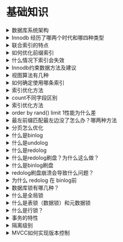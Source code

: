 # 基础知识

<details>
<summary>数据库系统架构 </summary>

分层架构， 事件驱动型架构， 管道过滤器架构， 微核架构
</details>

<details>
<summary>Innodb 经历了哪两个时代和哪四种类型 </summary>

![pic](./pic/innodb_row_format.png)
</details>

<details>
<summary>联合索引的特点 </summary>

- 也可加速“最左前缀”的查询
- 可代替最左侧字段的单独索引
- "带头大哥不能死，中间兄弟不能丢"
</details>

<details>
<summary>如何优化前缀索引 </summary>

若前缀索引区分度太小可采用：
- 倒序存储
- 新建HASH字段

</details>

<details>
<summary>什么情况下索引会失效 </summary>

- like 关键词前面不加 %， 左模糊
- 对字段进行函数操作例如加减乘除
- 字符串和数字比较
- 隐式字符串编码转换
![pic](./pic/avoid_index_unavailable.png)

</details>

<details>
<summary>Innodb约束数据方法及建议 </summary>

- PrimaryKey / UniqueKey 
- ForeignKey  :  尽量别用，性能消耗大且恢复数据时容易出错
- Default / Not null
- 触发器  ： 少用，业务逻辑用代码实现，方便维护

</details>

<details>
<summary>视图算法有几种 </summary>

两种
- MERGE ： 将视图SQL 合并到主查询中
- TEMPTABLE : 将视图作临时表（中间结果）来处理
一般MERGE性能好于TEMPTABLE

无法使用MERGE的SQL
- 聚集函数
- DISTINCT
- GROUP BY
- HAVING
- UNION， UNION ALL 
- 子查询

</details>

<details>
<summary>如何确定使用哪条索引 </summary>

- 参考索引基数 Cardinality
- 基数是估算值， 估算方法微选取几个页算出取值的平均值再乘以页数

</details>

<details>
<summary>索引优化方法 </summary>

- 强制使用某个索引 force index
- 重新优化索引 analyze index 可重新计算索引基数

</details>

<details>
<summary>count不同字段区别 </summary>

- count(字段)<count(主键id<count(索引列)≈count(1)≈count(*)
- 多个索引的情况下选择的原则是索引长度最短、基数偏小
- 如果索引基数一致，选择索引长度最小的
- 在设计数据库的时候字段长度不能随意创建，需要根据需求- 决定，会影响sql性能
- 大表的count()查询优化手段就是新增tinyint类型的标识- 字段，速度可以得到有效提升 

</details>

<details>
<summary>索引优化方法 </summary>

- 强制使用某个索引 force index
- 重新优化索引 analyze index 可重新计算索引基数

</details>

<details>
<summary> order by rand() limit 1性能为什么差 </summary>

- 产生了两个临时表， 中间表和sort_buffer表
- rand需要对整个表进行排序，性能差
- 建议使用total查询整个表的行数以后使用 limit n, 1的方式获取随机值
</details>

<details>
<summary> 最左前缀匹配最左边没了怎么办？哪两种方法 </summary>
 
 - 索引下推， 减少回表次数 （mysql5.6+）
 - 松散索引扫描，先跟据主索引找到每个值是否有对应的值，速度会加快 （mysql8+）
</details>

<details>
<summary> 分页怎么优化 </summary>
 
 - 在索引没有覆盖的情况下先跟据有索引的键找到主id再回表查询
</details>

<details>
<summary> 什么是binlog </summary>
 
 - binlog是server层产生的逻辑日志
 - 用于数据的复制及传输
 - binlog完整记录了数据库的每次操作，可用于数据闪回（回滚）
</details>

<details>
<summary>什么是undolog  </summary>
 
 - undolog 又称 回滚日志， 用于 Innodb中，用于事务的回滚和展示旧操作
 - 对于任何数据和缓存的更新都要 先写undolog
 - undolog 位于表空间里的undo segment 中

</details>

<details>
<summary> 什么是redolog </summary>
 
 - redolog是innodb的物理日志，记录数据页的变化
 - innodb日志优于数据，数据写入redolog表示数据已经更新
 - 内存中的数据被更新后写入redolog中，写入磁盘后redolog会被删除
 - redolog默认是4个文件每个1g, 循环写入， 当write pos 追上 check pos时需要等待check pos推进才能继续，只要redolog不丢数据就不会丢
</details>

<details>
<summary> 什么是redolog刷盘？为什么这么做？  </summary>
 
 - 因为数据在修改后redolog和undolog还是暂存于内存中的，如果此时突然断电还是会导致数据丢失
 - 通过修改参数 innodb_flush_log_at_trx_commit 参数控制刷盘速度
 0  -- 异步每秒刷盘  1 -- 每一个事务刷盘  N -- 每 N 个事务刷盘  
 - 建议设为 1 
</details>

<details>
<summary> 什么是binlog刷盘 </summary>
 
 - 使用 sync_binlog 参数控制 binlog 刷盘
 - 0 自动控制刷盘
 - 1 一个事务刷盘
 - N N 个事务刷盘
</details>

<details>
<summary> redolog刷盘崩溃会导致什么问题？ </summary>
 
 - redolog 刷盘前崩溃的话会导致 数据丢失
 - redolog 刷盘后崩溃的话重启时系统会对 redolog 进行重放，重写binlog
</details>

<details>
<summary> 为什么 redolog 在 binlog前 </summary>
 
 - redolog相当于决断点
 - binlog一旦写入就会传到子数据库，难以撤销，redolog属于中转
</details>

<details>
<summary> 数据库锁有哪几种？ </summary>
 
 - 按照粒度分可分为 全局锁，表级锁， 行级锁
 - 全局锁会锁住左右表，整个库无法修改
 - 表级锁分为表锁（数据锁）和元数据锁
 - 行锁会锁住数据行，分为共享锁和独占锁
</details>

<details>
<summary> 什么是全局锁 </summary>
 
 - FTWRL （ flush tables with read lock）
 - 此命令使整个库处于只读状态
 - 主要用途是保证备份的一致性
 - 不要随意使用，杀伤性极大，要在备份数剧库时再用
</details>

<details>
<summary> 什么是表锁（数据锁）和元数据锁 </summary>
 
- 命令 lock tables XXX read / write
- 表锁也是非常重的锁，用的也少

- 元数据锁 matadata lock 
- 元数据指的是表的结构，字段，数据类型，索引等
- 事务访问数据时会自动给表加MDL锁
- 事务修改元数据时会自动给表加MDL写锁
</details>

<details>
<summary> 什么是行锁？ </summary>
 
 - 行锁有两种类型，有多种叫法
    + 读锁 / 写锁
    + 共享锁/ 排他锁
    + 共享锁 / 独占锁
    + S 锁 / X 锁
 - S锁不是不让读而是自己要读不让别人写
 - X锁不只是不让写，而是要自己写不让别人读写
 - 只有S和S锁可以兼容
</details>

<details>
<summary> 事务的特性 </summary>
 - 原子性 
    - 事务操作要么全部成功要不全部失败
    - 两阶段提交保证了事务的原子性
    - undolog用于撤销操作
 - 一致性
    - 事务必须使数据库从一个一致性状态变化到另一个一致性状态
    - 锁和两阶段提交保证了一致性
- 隔离性
    - 事务不能被其他事务操作数据所干扰
    - 多个并发事务之间要相互隔离
    - 锁和undolog保证了事务的隔离性
- 持久性
    - 一个事务一旦被提交改变将永久保存
    - redolog保证了事务的持久性
</details>

<details>
<summary> 隔离级别 </summary>
 
 - 读未提交 （ read uncommitted)
    - 读写都不加锁，不隔离
    - 每次查询都查到数据的最新版本
    - 性能最好但是等于没有事务， 很少采用
 - 读提交 (read committed)
    - 一般读取时，读取此时已经提交的数据
    - 写数据时加 X锁， 提交时释放
    - Oracle数剧库默认隔离级别
 - 可重复读 (repeatable-read)
    - 一般读取是，读取本事务开始时的数据状态
    - 写数据时，加X锁，提交时释放
    - Mysql数据库的默认隔离级别
 - 串行化 (serializable)
    - 读加S锁， 写加X锁， 提交时释放
    - 对于一条数据，同时只能有一个事务进行写操作
    - 事务隔离性最高性能太差，很少采用
 
</details>

<details>
<summary> MVCC如何实现版本控制 </summary>
 
- 行记录的版本控制
    - 由于 undolog的存在，可以从最新版本推算之前的版本
- 快照读 （一致性非锁定读）
    - 不锁定数据的情况下，读取数据特定的历史版本
    - 版本有事务的具体需求确定：
        - 读已提交： 跟据每次select时，其他事务的提交情况
        - 可持续读： 跟据事务开始时
</details>
 
